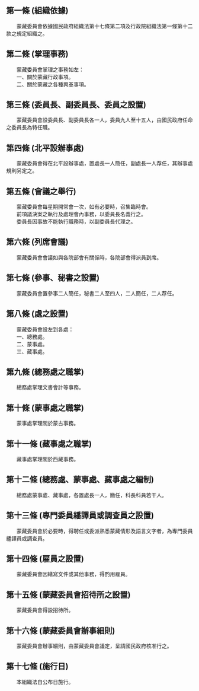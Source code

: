 第一條 (組織依據)
-----------------
　　蒙藏委員會依據國民政府組織法第十七條第二項及行政院組織法第一條第十二款之規定組織之。  


第二條 (掌理事務)
-----------------
　　蒙藏委員會掌理之事務如左：  
　　一、關於蒙藏行政事項。  
　　二、關於蒙藏之各種興革事項。  


第三條 (委員長、副委員長、委員之設置)
-------------------------------------
　　蒙藏委員會設委員長、副委員長各一人，委員九人至十五人，由國民政府任命之委員長為特任職。  


第四條 (北平設辦事處)
---------------------
　　蒙藏委員會得在北平設辦事處，置處長一人簡任，副處長一人荐任，其辦事處規則另定之。  


第五條 (會議之舉行)
-------------------
　　蒙藏委員會每星期開常會一次，如有必要時，召集臨時會。  
　　前項議決案之執行及處理會內事務，以委員長名義行之。  
　　委員長因事故不能執行職務時，以副委員長代理之。  


第六條 (列席會議)
-----------------
　　蒙藏委員會會議如與各院部會有關係時，各院部會得派員到席。  


第七條 (參事、秘書之設置)
-------------------------
　　蒙藏委員會置參事二人簡任，秘書二人至四人，二人簡任，二人荐任。  


第八條 (處之設置)
-----------------
　　蒙藏委員會設左到各處：  
　　一、總務處。  
　　二、蒙事處。  
　　三、藏事處。  


第九條 (總務處之職掌)
---------------------
　　總務處掌理文書會計等事務。  


第十條 (蒙事處之職掌)
---------------------
　　蒙事處掌理關於蒙古事務。  


第十一條 (藏事處之職掌)
-----------------------
　　藏事處掌理關於西藏事務。  


第十二條 (總務處、蒙事處、藏事處之編制)
---------------------------------------
　　總務處蒙事處、藏事處，各置處長一人，簡任，科長科員若干人。  


第十三條 (專門委員繙譯員或調查員之設置)
---------------------------------------
　　蒙藏委員會於必要時，得聘任或委派熟悉蒙藏情形及語言文字者，為專門委員繙譯員或調查員。  


第十四條 (雇員之設置)
---------------------
　　蒙藏委員會因繕寫文件或其他事務，得酌用雇員。  


第十五條 (蒙藏委員會招待所之設置)
---------------------------------
　　蒙藏委員會得設招待所。  


第十六條 (蒙藏委員會辦事細則)
-----------------------------
　　蒙藏委員會辦事細則，由蒙藏委員會議定，呈請國民政府核准行之。  


第十七條 (施行日)
-----------------
　　本組織法自公布日施行。